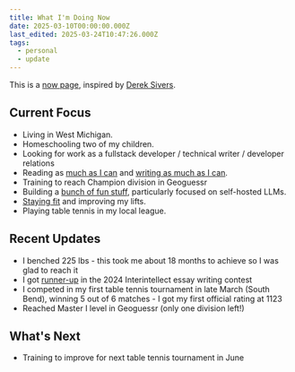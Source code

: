 ```yaml
---
title: What I'm Doing Now
date: 2025-03-10T00:00:00.000Z
last_edited: 2025-03-24T10:47:26.000Z
tags:
  - personal
  - update
---
```


This is a [now page](https://nownownow.com/about), inspired by [Derek Sivers](https://sive.rs/).

## Current Focus

- Living in West Michigan.
- Homeschooling two of my children.
- Looking for work as a fullstack developer / technical writer / developer relations
- Reading as [much as I can](/notes) and [writing as much as I can](/blog).
- Training to reach Champion division in Geoguessr
- Building a [bunch of fun stuff](/projects), particularly focused on self-hosted LLMs.
- [Staying fit](/blog/2025-02-20-fitness-nerd) and improving my lifts.
- Playing table tennis in my local league.

## Recent Updates

- I benched 225 lbs - this took me about 18 months to achieve so I was glad to reach it
- I got [runner-up](/blog/2025-03-03-unc-unclearning) in the 2024 Interintellect essay writing contest
- I competed in my first table tennis tournament in late March (South Bend), winning 5 out of 6 matches - I got my first official rating at 1123
- Reached Master I level in Geoguessr (only one division left!)
## What's Next
  
- Training to improve for next table tennis tournament in June
